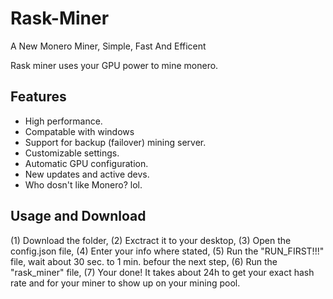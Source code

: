# Rask-Miner
A New Monero Miner, Simple, Fast And Efficent

Rask miner uses your GPU power to mine monero.

## Features
* High performance.
* Compatable with windows 
* Support for backup (failover) mining server.
* Customizable settings.
* Automatic GPU configuration.
* New updates and active devs.
* Who dosn't like Monero? lol. 

## Usage and Download
(1) Download the folder,
(2) Exctract it to your desktop,
(3) Open the config.json file,
(4) Enter your info where stated,
(5) Run the "RUN_FIRST!!!" file, wait about 30 sec. to 1 min. befour the next step,
(6) Run the "rask_miner" file,
(7) Your done! It takes about 24h to get your exact hash rate and for your miner to show up on your mining pool.
